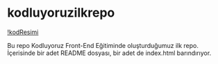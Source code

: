 # kodluyoruzilkrepo

[!kodResimi](https://github.com/akgogemrah/kodluyoruzilkrepo/blob/main/kod.png)


Bu repo Kodluyoruz Front-End Eğitiminde oluşturduğumuz ilk repo. İçerisinde bir adet README dosyası, bir adet de index.html barındırıyor.




